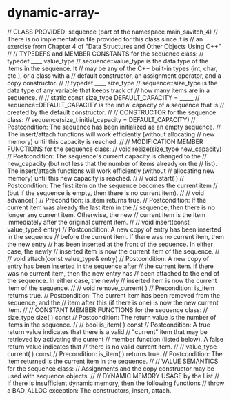 # dynamic-array-
// CLASS PROVIDED: sequence (part of the namespace main_savitch_4)
// There is no implementation file provided for this class since it is
// an exercise from Chapter 4 of "Data Structures and Other Objects Using C++"
//
// TYPEDEFS and MEMBER CONSTANTS for the sequence class:
//   typedef ____ value_type
//     sequence::value_type is the data type of the items in the sequence. It
//     may be any of the C++ built-in types (int, char, etc.), or a class with a
//     default constructor, an assignment operator, and a copy constructor.
//
//   typedef ____ size_type
//     sequence::size_type is the data type of any variable that keeps track of
//     how many items are in a sequence.
//
//   static const size_type DEFAULT_CAPACITY = _____
//     sequence::DEFAULT_CAPACITY is the initial capacity of a sequence that is
//     created by the default constructor.
//
// CONSTRUCTOR for the sequence class:
//   sequence(size_t initial_capacity = DEFAULT_CAPACITY)
//     Postcondition: The sequence has been initialized as an empty sequence.
//     The insert/attach functions will work efficiently (without allocating
//     new memory) until this capacity is reached.
//
// MODIFICATION MEMBER FUNCTIONS for the sequence class:
//   void resize(size_type new_capacity)
//     Postcondition: The sequence's current capacity is changed to the
//     new_capacity (but not less that the number of items already on the
//     list). The insert/attach functions will work efficiently (without
//     allocating new memory) until this new capacity is reached.
//
//   void start( )
//     Postcondition: The first item on the sequence becomes the current item
//     (but if the sequence is empty, then there is no current item).
//
//   void advance( )
//     Precondition: is_item returns true.
//     Postcondition: If the current item was already the last item in the
//     sequence, then there is no longer any current item. Otherwise, the new
//     current item is the item immediately after the original current item.
//
//   void insert(const value_type& entry)
//     Postcondition: A new copy of entry has been inserted in the sequence
//     before the current item. If there was no current item, then the new entry
//     has been inserted at the front of the sequence. In either case, the newly
//     inserted item is now the current item of the sequence.
//
//   void attach(const value_type& entry)
//     Postcondition: A new copy of entry has been inserted in the sequence after
//     the current item. If there was no current item, then the new entry has
//     been attached to the end of the sequence. In either case, the newly
//     inserted item is now the current item of the sequence.
//
//   void remove_current( )
//     Precondition: is_item returns true.
//     Postcondition: The current item has been removed from the sequence, and the
//     item after this (if there is one) is now the new current item.
//
// CONSTANT MEMBER FUNCTIONS for the sequence class:
//   size_type size( ) const
//     Postcondition: The return value is the number of items in the sequence.
//
//   bool is_item( ) const
//     Postcondition: A true return value indicates that there is a valid
//     "current" item that may be retrieved by activating the current
//     member function (listed below). A false return value indicates that
//     there is no valid current item.
//
//   value_type current( ) const
//     Precondition: is_item( ) returns true.
//     Postcondition: The item returned is the current item in the sequence.
//
// VALUE SEMANTICS for the sequence class:
//    Assignments and the copy constructor may be used with sequence objects.
//
// DYNAMIC MEMORY USAGE by the List
//   If there is insufficient dynamic memory, then the following functions
//   throw a BAD_ALLOC exception: The constructors, insert, attach.
